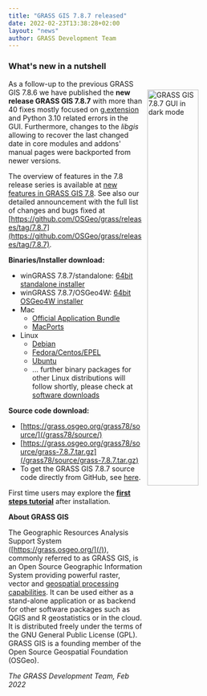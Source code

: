 ```yaml
---
title: "GRASS GIS 7.8.7 released"
date: 2022-02-23T13:38:28+02:00
layout: "news"
author: GRASS Development Team
---
```


### What's new in a nutshell

<a href="/images/news/grassgis787_gui_dark_mode.png">
  <img src="/images/news/grassgis787_gui_dark_mode.png"
   alt="GRASS GIS 7.8.7 GUI in dark mode"
   title="GRASS GIS 7.8.7 GUI in dark mode"
   width="45%" style="float:right;padding-left:10px;padding-top:20px">
</a>

As a follow-up to the previous GRASS GIS 7.8.6 we have published the
**new release GRASS GIS 7.8.7** with more than 40 fixes mostly focused
on [g.extension](https://grass.osgeo.org/grass78/manuals/g.extension.html) 
and Python 3.10 related errors in the GUI. Furthermore,
changes to the *libgis* allowing to recover the last changed date in core
modules and addons' manual pages were backported from newer versions.

The overview of features in the 7.8 release series is available at
[new features in GRASS GIS 7.8](https://trac.osgeo.org/grass/wiki/Grass7/NewFeatures78).
See also our detailed announcement with the full list of changes and
bugs fixed at
[https://github.com/OSGeo/grass/releases/tag/7.8.7](https://github.com/OSGeo/grass/releases/tag/7.8.7).

**Binaries/Installer download:**

- winGRASS 7.8.7/standalone:
[64bit standalone installer](/grass78/binary/mswindows/native/x86_64/WinGRASS-7.8.7-1-Setup-x86_64.exe)
- winGRASS 7.8.7/OSGeo4W:
[64bit OSGeo4W installer](http://download.osgeo.org/osgeo4w/v2/osgeo4w-setup.exe)
- Mac
    - [Official Application Bundle](http://grassmac.wikidot.com/downloads)
    - [MacPorts](https://ports.macports.org/port/grass7/)
- Linux
    - [Debian](https://tracker.debian.org/pkg/grass)
    - [Fedora/Centos/EPEL](https://src.fedoraproject.org/rpms/grass)
    - [Ubuntu](https://launchpad.net/~ubuntugis/+archive/ubuntu/ubuntugis-unstable/+packages?field.name_filter=grass)
    - ... further binary packages for other Linux distributions will follow shortly, please check at [software downloads](/download/software/index.html#g78x)

**Source code download:**

-   [https://grass.osgeo.org/grass78/source/](/grass78/source/)
-   [https://grass.osgeo.org/grass78/source/grass-7.8.7.tar.gz](/grass78/source/grass-7.8.7.tar.gz)
-   To get the GRASS GIS 7.8.7 source code directly from GitHub, see [here](https://github.com/OSGeo/grass/releases/tag/7.8.7).

First time users may explore the [**first steps tutorial**](/learn/) after
installation.

**About GRASS GIS**

The Geographic Resources Analysis Support System
([https://grass.osgeo.org/](/)), commonly referred to as GRASS GIS, is
an Open Source Geographic Information System providing powerful raster,
vector and [geospatial processing capabilities](https://grass.osgeo.org/learn/overview/).
It can be used either as a stand-alone application or as backend for other
software packages such as QGIS and R geostatistics or in the cloud. It is
distributed freely under the terms of the GNU General Public License (GPL).
GRASS GIS is a founding member of the Open Source Geospatial Foundation (OSGeo).

*The GRASS Development Team, Feb 2022*
